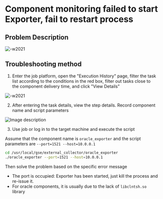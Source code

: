 # Component monitoring failed to start Exporter, fail to restart process

## Problem Description

![-w2021](../media/15366475980839.png)

## Troubleshooting method

1. Enter the job platform, open the "Execution History" page, filter the task list according to the conditions in the red box, filter out tasks close to the component delivery time, and click "View Details"

![-w2021](../media/15366476048793.png)

2. After entering the task details, view the step details. Record component name and script parameters

![Image description](../media/tapd_20365752_base64_1536201059_26.png)

3. Use job or log in to the target machine and execute the script

Assume that the component name is `oracle_exporter` and the script parameters are `--port=1521 --host=10.0.0.1`

```bash
cd /usr/local/gse/external_collector/oracle_exporter
./oracle_exporter --port=1521 --host=10.0.0.1
```

Then solve the problem based on the specific error message

- The port is occupied: Exporter has been started, just kill the process and re-issue it.
- For oracle components, it is usually due to the lack of `libclntsh.so` library